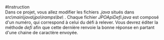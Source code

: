 #Instruction  
Dans ce projet, vous allez modifier les fichiers _.java_ situés dans _src\\main\\java\\jpo\\iramps\\be\\_ . 
Chaque fichier _JPOApiDefi.java_ est composé d'un numéro, qui correspond à celui du défi à relever. Vous devrez éditer la méthode _defi_ afin que cette dernière renvoie la bonne réponse en partant d'une chaine de caractère envoyée.